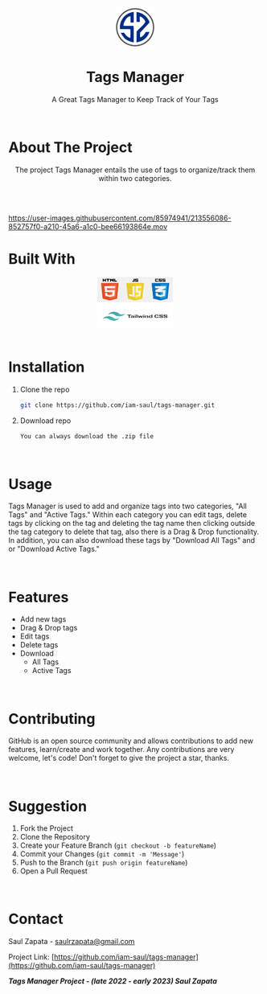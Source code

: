 <!--
*** Thank you for reading the Tags Manager README.md file. 
*** Suggestion that would make this better or add/improve a feature please fork the repo and create a pull request.
*** Don't forget to give the project a star! Thanks!
-->

<!-- LOGO -->

<div align="center">
<br />
  <a href="https://github.com/iam-saul">
    <img src="logoSZ.png" alt="Logo" width="80" height="80">
  </a>

  **<h1 align="center">Tags Manager</h1>**

  <p align="center">
    A Great Tags Manager to Keep Track of Your Tags
    <br />
  </p>
  <br />
</div>

<!-- ABOUT THE PROJECT -->
# About The Project

<div align="center">
  <a href="https://github.com/iam-saul/tags-manager">
  
  </a>
  
  <p align="center">The project Tags Manager entails the use of tags to organize/track them within two categories.
</p>
<br />
<br />
</div>

https://user-images.githubusercontent.com/85974941/213556086-852757f0-a210-45a6-a1c0-bee66193864e.mov

# Built With

<div align="center">
  <img src="images/html5-logo-devextreme-multi-purpose-controls-html-javascript-3.jpeg" alt="Logo" width="150" height="50">
  
  <br />

  <img src="images/tailwindcss.png" alt="Logo" width="150" height="50">
  <br />
  <br />
</div>

# Installation

1. Clone the repo
   ```sh
   git clone https://github.com/iam-saul/tags-manager.git
2. Download repo
    ```sh
    You can always download the .zip file
   ```
<br />
   
# Usage

Tags Manager is used to add and organize tags into two categories, "All Tags" and "Active Tags." Within each category you can edit tags, delete tags by clicking on the tag and deleting the tag name then clicking outside the tag category to delete that tag, also there is a Drag & Drop functionality. In addition, you can also download these tags by "Download All Tags" and or "Download Active Tags."

<br />

# Features

- Add new tags
- Drag & Drop tags
- Edit tags
- Delete tags
- Download
    - All Tags
    - Active Tags

<br />

# Contributing

GitHub is an open source community and allows contributions to add new features, learn/create and work together. Any contributions are very welcome, let's code! Don't forget to give the project a star, thanks.

<br />

# Suggestion

1. Fork the Project
2. Clone the Repository
3. Create your Feature Branch (`git checkout -b featureName`)
4. Commit your Changes (`git commit -m 'Message'`)
5. Push to the Branch (`git push origin featureName`)
6. Open a Pull Request

<br />

# Contact

Saul Zapata - saulrzapata@gmail.com

Project Link: [https://github.com/iam-saul/tags-manager](https://github.com/iam-saul/tags-manager)

***Tags Manager Project - (late 2022 - early 2023) Saul Zapata***
